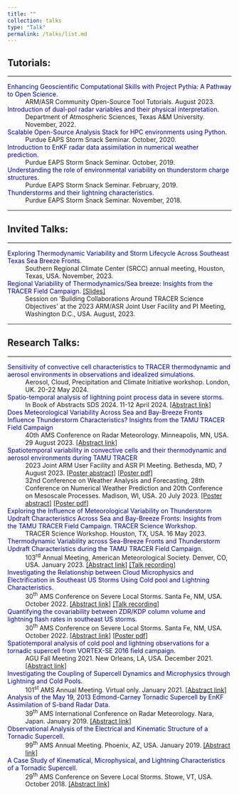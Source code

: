 ```yaml
---
title: ""
collection: talks
type: "Talk"
permalink: /talks/list.md
---
```


<h2 style="color:SteelBlue;" vspace="-60px;"><a id="tutorial">Tutorials:</a></h2>
<hr style="height:1px;border-width:0;color:black;background-color:black">
<dl style="margin:0px;margin-bottom:0">
     <dt><span style="color:DarkBlue">Enhancing Geoscientific Computational Skills with Project Pythia: A Pathway to Open Science.</span></dt> 
     <dd>ARM/ASR Community Open-Source Tool Tutorials. August 2023.</dd>
     <dt><span style="color:DarkBlue">Introduction of dual-pol radar variables and their physical interpretation.</span></dt> 
     <dd>Department of Atmospheric Sciences, Texas A&M University. November, 2022.</dd>
     <dt><span style="color:DarkBlue">Scalable Open-Source Analysis Stack for HPC environments using Python.</span></dt> 
     <dd>Purdue EAPS Storm Snack Seminar. October, 2020.</dd>
     <dt><span style="color:DarkBlue">Introduction to EnKF radar data assimilation in numerical weather prediction.</span></dt> 
     <dd>Purdue EAPS Storm Snack Seminar. October, 2019.</dd>
     <dt><span style="color:DarkBlue">Understanding the role of environmental variability on thunderstorm charge structures.</span></dt> 
     <dd>Purdue EAPS Storm Snack Seminar. February, 2019.</dd>
     <dt><span style="color:DarkBlue">Thunderstorms and their lightning characteristics.</span></dt> 
     <dd>Purdue EAPS Storm Snack Seminar. November, 2018.</dd>
</dl>
<hr>
<h2 style="color:SteelBlue;" vspace="-60px;"><a id="invited-talks">Invited Talks:</a></h2>
<hr style="height:1px;border-width:0;color:black;background-color:black">
<dl style="margin:0px;margin-bottom:0">
     <dt><span style="color:DarkBlue">Exploring Thermodynamic Variability and Storm Lifecycle Across Southeast Texas Sea Breeze Fronts.</span></dt>
          <!-- <a href="">[Slides]</a> </dt>  -->
     <dd>Southern Regional Climate Center (SRCC) annual meeting, Houston, Texas, USA. November, 2023.</dd>
     <dt><span style="color:DarkBlue">Regional Variability of Thermodynamics/Sea breeze: Insights from the TRACER Field Campaign.</span>
          <a href="https://asr.science.energy.gov/meetings/stm/presentations/2023/1719.pdf">[Slides]</a> </dt> 
     <dd>Session on 'Building Collaborations Around TRACER Science Objectives' at the 2023 ARM/ASR Joint User Facility and PI Meeting, Washington D.C., USA. August, 2023.</dd>
</dl>
<!-- <hr>
<h2 style="color:SteelBlue;" vspace="-60px;"><a id="panel">Panel:</a></h2>
<hr style="height:1px;border-width:0;color:black;background-color:black">
<dl style="margin:0px;margin-bottom:0">
     <dt><span style="color:DarkBlue">Trusted and Trustworthy AI.</span>
          <a href="https://ifk.uchicago.edu/events/1440/the-summit-on-ai-in-society/">[Summit Website]</a> </dt> 
     <dd>The Summit on AI in Society at University of Chicago, October, 2022.</dd>
</dl> -->
<hr>
<h2 style="color:SteelBlue;vspace:-100px"><a id="research_talks">Research Talks:</a></h2>
<hr style="height:1px;border-width:0;color:black;background-color:black">
<dl>
  <dt><span style="color:DarkBlue">Sensitivity of convective cell characteristics to TRACER thermodynamic and aerosol environments in observations and idealized simulations.</span></dt>
  <dd>Aerosol, Cloud, Precipitation and Climate Initiative workshop. London, UK. 20-22 May 2024.</dd>
  <dt><span style="color:DarkBlue">Spatio-temporal analysis of lightning point process data in severe storms.</span></dt> 
  <dd>In Book of Abstracts SDS 2024. 11-12 April 2024. <a href="https://iris.unipa.it/handle/10447/628133">[Abstract link]</a></dd> 
  <dt><span style="color:DarkBlue">Does Meteorological Variability Across Sea and Bay-Breeze Fronts Influence Thunderstorm Characteristics? Insights from the TAMU TRACER Field Campaign</span></dt>
<dd>40th AMS Conference on Radar Meteorology. Minneapolis, MN, USA. 29 August 2023. <a href="https://ams.confex.com/ams/40RADAR/meetingapp.cgi/Paper/425990">[Abstract link]</a></dd>
     
  <dt><span style="color:DarkBlue">Spatiotemporal variability in convective cells and their thermodynamic and aerosol environments during TAMU TRACER</span></dt>
   <dd>2023 Joint ARM User Facility and ASR PI Meeting. Bethesda, MD, 7 August 2023. <a href="https://asr.science.energy.gov/meetings/stm/posters/abstract/3252">[Poster abstract]</a> <a href="https://asr.science.energy.gov/meetings/stm/posters/abstract/3252">[Poster pdf]</a></dd>
   <dd>32nd Conference on Weather Analysis and Forecasting, 28th Conference on Numerical Weather Prediction and 20th Conference on Mesoscale Processes. Madison, WI, USA. 20 July 2023. <a href="https://ams.confex.com/ams/WAFNWPMS/meetingapp.cgi/Paper/425397">[Poster abstract]</a> <a href="https://figshare.com/articles/poster/AMS_Mesocale_Conference_Poster_2023_/23657190">[Poster pdf]</a></dd>
           
  <dt><span style="color:DarkBlue">Exploring the Influence of Meteorological Variability on Thunderstorm Updraft Characteristics Across Sea and Bay-Breeze Fronts: Insights from the TAMU TRACER Field Campaign. TRACER Science Workshop.</span></dt>
   <dd>TRACER Science Workshop. Houston, TX, USA. 16 May 2023.</dd>
     
  <dt><span style="color:DarkBlue">Thermodynamic Variability across Sea-Breeze Fronts and Thunderstorm Updraft Characteristics during the TAMU TRACER Field Campaign.</span></dt>
   <dd>103<sup>rd</sup> Annual Meeting, American Meteorological Society. Denver, CO, USA. January 2023. <a href="https://ams.confex.com/ams/103ANNUAL/meetingapp.cgi/Paper/420589">[Abstract link]</a> <a href="https://ams.confex.com/ams/103ANNUAL/meetingapp.cgi/Session/63618">[Talk recording]</a></dd>
   
   <dt><span style="color:DarkBlue">Investigating the Relationship between Cloud Microphysics and Electrification in Southeast US Storms Using Cold pool and Lightning Characteristics.</span></dt>
   <dd>30<sup>th</sup> AMS Conference on Severe Local Storms. Santa Fe, NM, USA. October 2022. <a href="https://ams.confex.com/ams/30SLS/meetingapp.cgi/Paper/407215">[Abstract link]</a> <a href="https://ams.confex.com/ams/30SLS/meetingapp.cgi/Session/62912">[Talk recording]</a></dd>
   
   <dt><span style="color:DarkBlue">Quantifying the covariability between ZDR/KDP column volume and lightning flash rates in southeast US storms.</span></dt>
   <dd>30<sup>th</sup> AMS Conference on Severe Local Storms. Santa Fe, NM, USA. October 2022. <a href="https://ams.confex.com/ams/30SLS/meetingapp.cgi/Paper/407350">[Abstract link]</a> <a href="https://doi.org/10.6084/m9.figshare.23666259.v1">[Poster pdf]</a></dd>
   
   <dt><span style="color:DarkBlue">Spatiotemporal analysis of cold pool and lightning observations for a tornadic supercell from VORTEX-SE 2016 field campaign.</span></dt>
   <dd>AGU Fall Meeting 2021. New Orleans, LA, USA. December 2021. <a href="https://ui.adsabs.harvard.edu/abs/2021AGUFMAE12A..06S/abstract">[Abstract link]</a></dd>
   
   <dt><span style="color:DarkBlue">Investigating the Coupling of Supercell Dynamics and Microphysics through Lightning and Cold Pools.</span></dt>
   <dd>101<sup>st</sup> AMS Annual Meeting. Virtual only. January 2021. <a href="https://ams.confex.com/ams/101ANNUAL/meetingapp.cgi/Paper/381241">[Abstract link]</a></dd>
   
   <dt><span style="color:DarkBlue">Analysis of the May 19, 2013 Edmond-Carney Tornadic Supercell by EnKF Assimilation of S-band Radar Data.</span></dt>
   <dd>39<sup>th</sup> AMS International Conference on Radar Meteorology. Nara, Japan. January 2019. <a href="https://ams.confex.com/ams/101ANNUAL/meetingapp.cgi/Paper/379187">[Abstract link]</a></dd>
   
   <dt><span style="color:DarkBlue">Observational Analysis of the Electrical and Kinematic Structure of a Tornadic Supercell.</span></dt>
   <dd>99<sup>th</sup> AMS Annual Meeting. Phoenix, AZ, USA. January 2019. <a href="https://ams.confex.com/ams/2019Annual/meetingapp.cgi/Paper/352740">[Abstract link]</a></dd>
   
   <dt><span style="color:DarkBlue">A Case Study of Kinematical, Microphysical, and Lightning Characteristics of a Tornadic Supercell.</span></dt>
   <dd>29<sup>th</sup> AMS Conference on Severe Local Storms. Stowe, VT, USA. October 2018. <a href="https://ams.confex.com/ams/29SLS/meetingapp.cgi/Paper/348448">[Abstract link]</a></dd>
   <!-- <br /><br /> -->

   
     
</dl>

